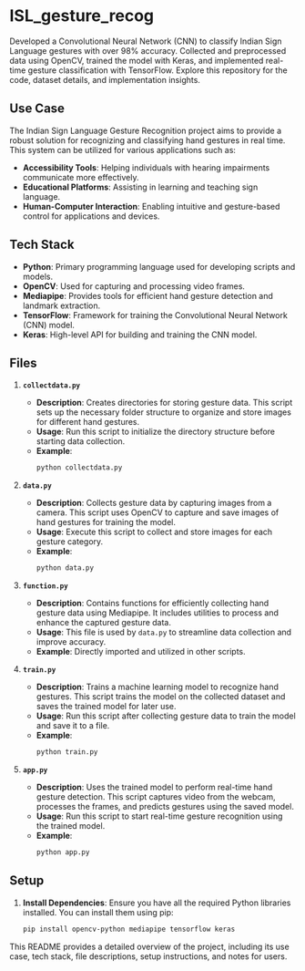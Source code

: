 # ISL_gesture_recog
Developed a Convolutional Neural Network (CNN) to classify Indian Sign Language gestures with over 98% accuracy. Collected and preprocessed data using OpenCV, trained the model with Keras, and implemented real-time gesture classification with TensorFlow. Explore this repository for the code, dataset details, and implementation insights.

## Use Case

The Indian Sign Language Gesture Recognition project aims to provide a robust solution for recognizing and classifying hand gestures in real time. This system can be utilized for various applications such as:

- **Accessibility Tools**: Helping individuals with hearing impairments communicate more effectively.
- **Educational Platforms**: Assisting in learning and teaching sign language.
- **Human-Computer Interaction**: Enabling intuitive and gesture-based control for applications and devices.

## Tech Stack

- **Python**: Primary programming language used for developing scripts and models.
- **OpenCV**: Used for capturing and processing video frames.
- **Mediapipe**: Provides tools for efficient hand gesture detection and landmark extraction.
- **TensorFlow**: Framework for training the Convolutional Neural Network (CNN) model.
- **Keras**: High-level API for building and training the CNN model.

## Files

1. **`collectdata.py`**
   - **Description**: Creates directories for storing gesture data. This script sets up the necessary folder structure to organize and store images for different hand gestures.
   - **Usage**: Run this script to initialize the directory structure before starting data collection.
   - **Example**:
     ```bash
     python collectdata.py
     ```

2. **`data.py`**
   - **Description**: Collects gesture data by capturing images from a camera. This script uses OpenCV to capture and save images of hand gestures for training the model.
   - **Usage**: Execute this script to collect and store images for each gesture category.
   - **Example**:
     ```bash
     python data.py
     ```

3. **`function.py`**
   - **Description**: Contains functions for efficiently collecting hand gesture data using Mediapipe. It includes utilities to process and enhance the captured gesture data.
   - **Usage**: This file is used by `data.py` to streamline data collection and improve accuracy.
   - **Example**: Directly imported and utilized in other scripts.

4. **`train.py`**
   - **Description**: Trains a machine learning model to recognize hand gestures. This script trains the model on the collected dataset and saves the trained model for later use.
   - **Usage**: Run this script after collecting gesture data to train the model and save it to a file.
   - **Example**:
     ```bash
     python train.py
     ```

5. **`app.py`**
   - **Description**: Uses the trained model to perform real-time hand gesture detection. This script captures video from the webcam, processes the frames, and predicts gestures using the saved model.
   - **Usage**: Run this script to start real-time gesture recognition using the trained model.
   - **Example**:
     ```bash
     python app.py
     ```

## Setup

1. **Install Dependencies**:
   Ensure you have all the required Python libraries installed. You can install them using pip:
   ```bash
   pip install opencv-python mediapipe tensorflow keras


This README provides a detailed overview of the project, including its use case, tech stack, file descriptions, setup instructions, and notes for users.
